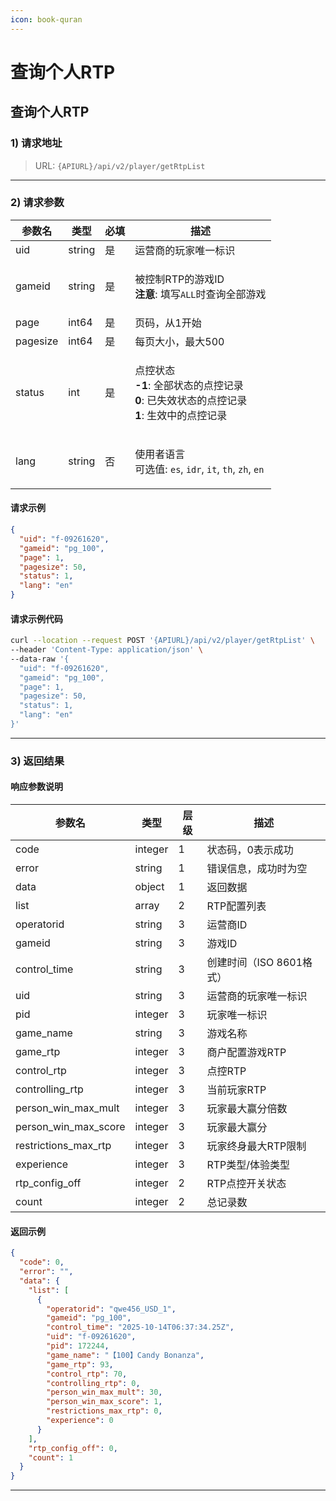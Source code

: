```yaml
---
icon: book-quran
---
```


# 查询个人RTP

## 查询个人RTP

### 1) 请求地址

> URL: `{APIURL}/api/v2/player/getRtpList`

***

### 2) 请求参数

| 参数名      | 类型     | 必填  | 描述                                                                                                                         |
| -------- | ------ | --- | -------------------------------------------------------------------------------------------------------------------------- |
| uid      | string | 是   | 运营商的玩家唯一标识                                                                                                                 |
| gameid   | string | 是   | <p>被控制RTP的游戏ID<br><strong>注意</strong>: 填写<code>ALL</code>时查询全部游戏</p>                                                       |
| page     | int64  | 是   | 页码，从1开始                                                                                                                    |
| pagesize | int64  | 是   | 每页大小，最大500                                                                                                                 |
| status   | int    | 是   | <p>点控状态<br><strong>-1</strong>: 全部状态的点控记录<br><strong>0</strong>: 已失效状态的点控记录<br><strong>1</strong>: 生效中的点控记录</p>            |
| lang     | string | 否   | <p>使用者语言<br>可选值: <code>es</code>, <code>idr</code>, <code>it</code>, <code>th</code>, <code>zh</code>, <code>en</code></p> |

#### 请求示例

```json
{
  "uid": "f-09261620",
  "gameid": "pg_100",
  "page": 1,
  "pagesize": 50,
  "status": 1,
  "lang": "en"
}
```

#### 请求示例代码

```bash
curl --location --request POST '{APIURL}/api/v2/player/getRtpList' \
--header 'Content-Type: application/json' \
--data-raw '{
  "uid": "f-09261620",
  "gameid": "pg_100",
  "page": 1,
  "pagesize": 50,
  "status": 1,
  "lang": "en"
}'
```

***

### 3) 返回结果

#### 响应参数说明

| 参数名                     | 类型      | 层级  | 描述               |
| ----------------------- | ------- | --- | ---------------- |
| code                    | integer | 1   | 状态码，0表示成功        |
| error                   | string  | 1   | 错误信息，成功时为空       |
| data                    | object  | 1   | 返回数据             |
| list                    | array   | 2   | RTP配置列表          |
| operatorid              | string  | 3   | 运营商ID            |
| gameid                  | string  | 3   | 游戏ID             |
| control\_time           | string  | 3   | 创建时间（ISO 8601格式） |
| uid                     | string  | 3   | 运营商的玩家唯一标识       |
| pid                     | integer | 3   | 玩家唯一标识           |
| game\_name              | string  | 3   | 游戏名称             |
| game\_rtp               | integer | 3   | 商户配置游戏RTP        |
| control\_rtp            | integer | 3   | 点控RTP            |
| controlling\_rtp        | integer | 3   | 当前玩家RTP          |
| person\_win\_max\_mult  | integer | 3   | 玩家最大赢分倍数         |
| person\_win\_max\_score | integer | 3   | 玩家最大赢分           |
| restrictions\_max\_rtp  | integer | 3   | 玩家终身最大RTP限制      |
| experience              | integer | 3   | RTP类型/体验类型       |
| rtp\_config\_off        | integer | 2   | RTP点控开关状态        |
| count                   | integer | 2   | 总记录数             |

#### 返回示例

```json
{
  "code": 0,
  "error": "",
  "data": {
    "list": [
      {
        "operatorid": "qwe456_USD_1",
        "gameid": "pg_100",
        "control_time": "2025-10-14T06:37:34.25Z",
        "uid": "f-09261620",
        "pid": 172244,
        "game_name": "【100】Candy Bonanza",
        "game_rtp": 93,
        "control_rtp": 70,
        "controlling_rtp": 0,
        "person_win_max_mult": 30,
        "person_win_max_score": 1,
        "restrictions_max_rtp": 0,
        "experience": 0
      }
    ],
    "rtp_config_off": 0,
    "count": 1
  }
}
```

***
